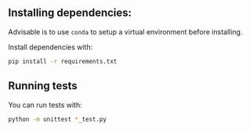 ## Installing dependencies:

Advisable is to use `conda` to setup a virtual environment before installing.

Install dependencies with:

```bash
pip install -r requirements.txt
```

## Running tests

You can run tests with:

```bash
python -m unittest *_test.py
```
